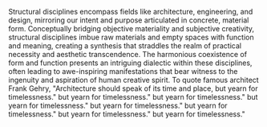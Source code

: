 
Structural disciplines encompass fields like architecture, engineering, and design, mirroring our intent and purpose articulated in concrete, material form. Conceptually bridging objective materiality and subjective creativity, structural disciplines imbue raw materials and empty spaces with function and meaning, creating a synthesis that straddles the realm of practical necessity and aesthetic transcendence. The harmonious coexistence of form and function presents an intriguing dialectic within these disciplines, often leading to awe-inspiring manifestations that bear witness to the ingenuity and aspiration of human creative spirit. To quote famous architect Frank Gehry, "Architecture should speak of its time and place, but yearn for timelessness." but yearn for timelessness." but yearn for timelessness." but yearn for timelessness." but yearn for timelessness." but yearn for timelessness." but yearn for timelessness." but yearn for timelessness."

